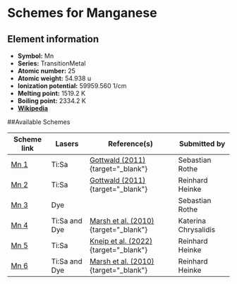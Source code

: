 # Schemes for Manganese

## Element information

- **Symbol:** Mn
- **Series:** TransitionMetal
- **Atomic number:** 25
- **Atomic weight:** 54.938 u
- **Ionization potential:** 59959.560 1/cm
- **Melting point:** 1519.2 K
- **Boiling point:** 2334.2 K
- [**Wikipedia**](https://en.wikipedia.org/wiki/Manganese)

##Available Schemes

|       Scheme link       |    Lasers     |                                   Reference(s)                                    |     Submitted by     |
| ----------------------- | ------------- | --------------------------------------------------------------------------------- | -------------------- |
| [Mn 1](../mn/mn-001.md) | Ti:Sa         | [Gottwald (2011)](https://doi.org/10.25358/openscience-3289){target="_blank"}     | Sebastian Rothe      |
| [Mn 2](../mn/mn-002.md) | Ti:Sa         | [Gottwald (2011)](https://doi.org/10.25358/openscience-3289){target="_blank"}     | Reinhard Heinke      |
| [Mn 3](../mn/mn-003.md) | Dye           |                                                                                   | Sebastian Rothe      |
| [Mn 4](../mn/mn-004.md) | Ti:Sa and Dye | [Marsh et al. (2010)](https://doi.org/10.1007/s10751-010-0168-5){target="_blank"} | Katerina Chrysalidis |
| [Mn 5](../mn/mn-005.md) | Ti:Sa         | [Kneip et al. (2022)](https://doi.org/10.1051/epjap/2022210270){target="_blank"}  | Reinhard Heinke      |
| [Mn 6](../mn/mn-006.md) | Ti:Sa and Dye | [Marsh et al. (2010)](https://doi.org/10.1007/s10751-010-0168-5){target="_blank"} | Reinhard Heinke      |
